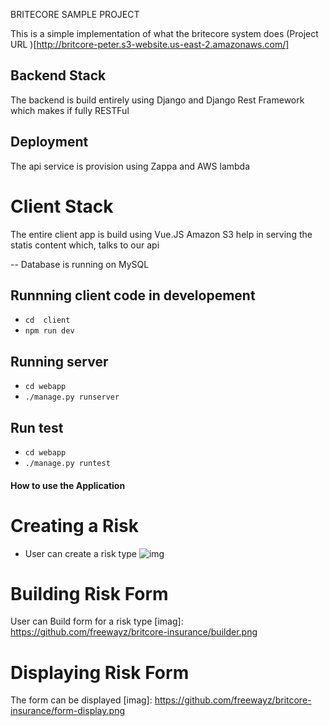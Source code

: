
BRITECORE SAMPLE PROJECT

This is a simple implementation of what the britecore system does
(Project URL )[http://britcore-peter.s3-website.us-east-2.amazonaws.com/]


## Backend Stack
The backend is build entirely using Django and Django Rest Framework
which makes if fully RESTFul
## Deployment 
The api service is provision using Zappa and AWS lambda 


# Client Stack
The entire client app is build using Vue.JS
Amazon S3 help in serving the statis content which, talks to our api

-- Database is running on MySQL


## Runnning client code in developement
- `cd  client`
- `npm run dev`

## Running server 
- `cd webapp`
- `./manage.py runserver`

## Run test
- `cd webapp`
- `./manage.py runtest`

#### How to use the Application
# Creating a Risk
- User can create a risk type
 ![img](https://github.com/freewayz/britcore-insurance/create.png)
# Building Risk Form
User can Build form for a risk type
[imag]: https://github.com/freewayz/britcore-insurance/builder.png
# Displaying Risk Form
The form can be displayed
[imag]: https://github.com/freewayz/britcore-insurance/form-display.png
